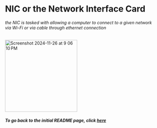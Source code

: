 # NIC or the Network Interface Card
###### the NIC is tasked with allowing a computer to connect to a given network via Wi-Fi or via cable through ethernet connection

<img width="238" alt="Screenshot 2024-11-26 at 9 06 10 PM" src="https://github.com/user-attachments/assets/2ffe93cf-f4a4-4002-b00b-c761bb7e2bd5">

##### To go back to the initial README page, click [here](https://github.com/trevclay/MD-Tutorial-Final-Project-/blob/4eb1e4bb9cbcd13a9a76cea6c46e1bad2fe4cfef/README.md)
